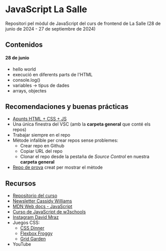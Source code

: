 # JavaScript La Salle

Repositori pel mòdul de JavaScript del curs de frontend de La Salle (28 de junio de 2024 - 27 de septiembre de 2024)

## Contenidos

#### 28 de junio

- hello world
- execució en diferents parts de l'HTML
- console.log()
- variables -> tipus de dades
- arrays, objectes

## Recomendaciones y buenas prácticas

- [Apunts HTML + CSS + JS](http://stratocastero.github.io/javascript_lasalle/apunts.html)
- Una única finestra del VSC (amb la **carpeta general** que conté els repos)
- Trabajar siempre en el repo
- Mètode infalible per crear repos sense problemes:
  - Crear repo en Github
  - Copiar URL del repo
  - Clonar el repo desde la pestaña de _Source Control_ en nuestra **carpeta general**
- [Repo de prova](https://github.com/StratocasterO/prueba_salle) creat per mostrar el mètode

## Recursos

- [Repositorio del curso](https://github.com/StratocasterO/javascript_lasalle)
- [Newsletter Cassidy Williams](https://cassidoo.co/newsletter/)
- [MDN Web docs - JavaScript](https://developer.mozilla.org/en-US/docs/Web/JavaScript)
- [Curso de JavaScript de w3schools](https://www.w3schools.com/js/)
- [Instagram David Mraz](https://www.instagram.com/davidm_ai/)
- Juegos CSS:
  - [CSS Dinner](https://flukeout.github.io/)
  - [Flexbox Froggy](https://flexboxfroggy.com/#es)
  - [Grid Garden](https://cssgridgarden.com/)
- YouTube
